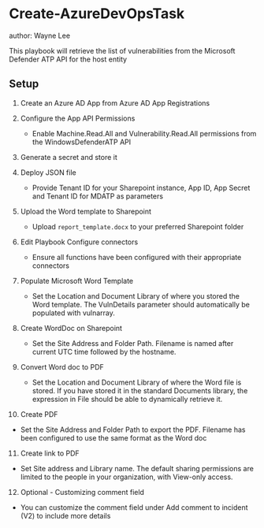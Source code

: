 # Create-AzureDevOpsTask
author: Wayne Lee

This playbook will retrieve the list of vulnerabilities from the Microsoft Defender ATP API for the host entity

## Setup

1. Create an Azure AD App from Azure AD App Registrations

2. Configure the App API Permissions
   
   * Enable Machine.Read.All and Vulnerability.Read.All permissions from the WindowsDefenderATP API

3. Generate a secret and store it
	
4. Deploy JSON file
   
   * Provide Tenant ID for your Sharepoint instance, App ID, App Secret and Tenant ID for MDATP as parameters
	
5. Upload the Word template to Sharepoint

   * Upload `report_template.docx` to your preferred Sharepoint folder
	
6. Edit Playbook Configure connectors

   * Ensure all functions have been configured with their appropriate connectors
	
7. Populate Microsoft Word Template

   * Set the Location and Document Library of where you stored the Word template. The VulnDetails parameter should automatically be populated with vulnarray.
	
8. Create WordDoc on Sharepoint 

   * Set the Site Address and Folder Path. Filename is named after current UTC time followed by the hostname.
	
9. Convert Word doc to PDF 

   * Set the Location and Document Library of where the Word file is stored. If you have stored it in the standard Documents library, the expression in File should be able to dynamically retrieve it.
	
10. Create PDF

   * Set the Site Address and Folder Path to export the PDF. Filename has been configured to use the same format as the Word doc
	
11. Create link to PDF
	
   * Set Site address and Library name. The default sharing permissions are limited to the people in your organization, with View-only access.
	
12. Optional  - Customizing comment field

   * You can customize the comment field under Add comment to incident (V2) to include more details
